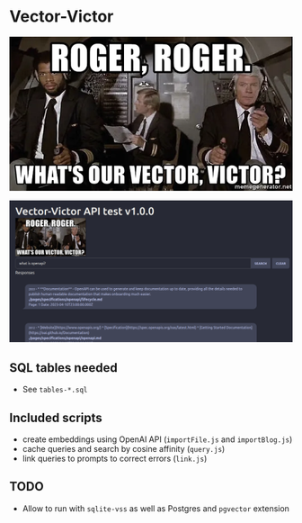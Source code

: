 # Vector-Victor

![logo](./logo.webp)

![screenshot](./screenshot.webp)

## SQL tables needed

* See `tables-*.sql`

## Included scripts

* create embeddings using OpenAI API (`importFile.js` and `importBlog.js`)
* cache queries and search by cosine affinity (`query.js`)
* link queries to prompts to correct errors (`link.js`)

## TODO

* Allow to run with `sqlite-vss` as well as Postgres and `pgvector` extension
